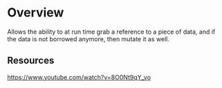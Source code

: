 # Overview
Allows the ability to at run time grab a reference to a piece of data, and if the data is not borrowed anymore, then mutate it as well.


## Resources
https://www.youtube.com/watch?v=8O0Nt9qY_vo
